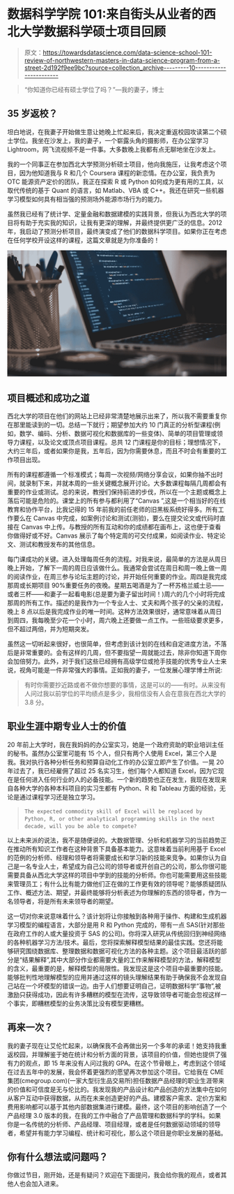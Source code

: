# 数据科学学院 101:来自街头从业者的西北大学数据科学硕士项目回顾

> 原文：<https://towardsdatascience.com/data-science-school-101-review-of-northwestern-masters-in-data-science-program-from-a-street-2d192f9ee9bc?source=collection_archive---------10----------------------->

> “你知道你已经有硕士学位了吗？”—我的妻子，博士

## 35 岁返校？

坦白地说，在我妻子开始做生意让她晚上忙起来后，我决定重返校园攻读第二个硕士学位。我坐在沙发上，我的妻子，一个崭露头角的摄影师，在办公室学习 Lightroom，网飞流视频不是一件事。大多数晚上我都有点无聊地坐在沙发上。

我的一个同事正在参加西北大学预测分析硕士项目，他向我施压，让我考虑这个项目，因为他知道我与 R 和几个 Coursera 课程的新恋情。在办公室，我负责为 OTC 能源资产定价的团队，我正在探索 R 或 Python 如何成为更有用的工具，以取代传统的基于 Quant 的语言，如 Matlab、VBA 或 C++。我还在研究一些机器学习模型如何具有相当强的预测场外能源市场行为的能力。

虽然我已经有了统计学、定量金融和数据建模的实践背景，但我认为西北大学的项目将有助于充实我的知识，让我有更深的理解，并最终提供更广泛的信息。2012 年，我启动了预测分析项目，最终演变成了他们的数据科学项目。如果你正在考虑在任何学校开设这样的课程，这篇文章就是为你准备的！

![](img/702efd6ed85ef2a500cd86e2b1e65baa.png)

## 项目概述和成功之道

西北大学的项目在他们的网站上已经非常清楚地展示出来了，所以我不需要重复你在那里能读到的一切。总结一下就行；期望参加大约 10 门真正的分析型课程(例如，数学、编码、分析、数据可视化和数据库的一些变体)、简单的项目管理或领导力课程，以及论文或顶点项目课程。总共 12 门课程是你的目标；理想情况下，大约三年后，或者如果你是我，五年后，因为你需要休息，而且不时会有重要的工作项目出现。

所有的课程都遵循一个标准模式；每周一次视频/网络分享会议，如果你抽不出时间，就录制下来，并就本周的一些关键概念展开讨论。大多数课程每隔几周都会有重要的作业或测试。总的来说，教授们保持前进的步伐，所以在一个主题或概念上落后可能是危险的。课堂上的所有参与都利用了“Canvas ”,这是一个相当好的在线教育和协作平台，比我记得的 15 年前我的前任老师的旧黑板系统好得多。所有工作要么在 Canvas 中完成，如案例讨论和测试(测验)，要么在提交论文或代码时直接在 Canvas 中上传。与教授的所有互动和你的成绩都在画布上，这也便于查看你做得好或不好。Canvas 展示了每个特定周的可交付成果，如阅读作业、特定论文、测试和教授发布的其他信息。

每门课成功的关键。进入处理每周任务的流程。对我来说，最简单的方法是从周日晚上开始，了解下一周的周日应该做什么。我通常会尝试在周日和周一晚上做一周的阅读作业，在周三参与论坛主题的讨论，并开始任何重要的作业。周四是我完成那周或长期项目 90%重要任务的夜晚。星期五喝酒是为了一杯苏格兰威士忌——或者三杯——和妻子一起看电影(总是要为妻子留出时间！)周六的几个小时将完成那周的所有工作。描述的是我作为一个专业人士、丈夫和两个孩子的父亲的流程，晚上 8 点以后是我完成作业的唯一时间。这种方法效果很好，通常意味着从周日到周四，我每晚至少花一个小时，周六晚上还要做一点工作。一些班级要求更多，但不超过两倍，并为短期突发。

虽然这一切听起来很好，也很简单，但考虑到该计划的在线和自定进度方法，不落后是非常重要的。会有这样的几周，但不要指望一周就能过去，除非你知道下周你会加倍努力。此外，对于我们这些已经拥有高级学位或抢手技能的优秀专业人士来说，视角可能是一件非常强大的事情。正如我的妻子，一位发展心理学博士所说:

> 有时你需要抄近路或者不做你想要的事情，这是可以的——有时。从来没有人问过我以前学位的平均绩点是多少，我相信没有人会在意我在西北大学的 3.8 分。

## 职业生涯中期专业人士的价值

20 年前上大学时，我在我妈妈的办公室实习，她是一个政府资助的职业培训主任的秘书。虽然办公室里可能有 15 个人，但只有两个人使用 Excel，第三个人是我。我对执行各种分析任务和预算自动化工作的办公室立即产生了价值。一晃 20 年过去了，我已经雇佣了超过 25 名实习生，他们每个人都知道 Excel，因为它现在是任何进入任何行业的人的必备技能。一个新的趋势也正在发生，我现在发现来自各种大学的各种本科项目的实习生都有 Python、R 和 Tableau 方面的经验，无论是通过课程学习还是独立学习。

> `The expected commodity skill of Excel will be replaced by Python, R, or other analytical programming skills in the next decade, will you be able to compete?`

以上未来派的说法，我不是随便说的。大数据管理、分析和机器学习的当前趋势正在推动所有知识工作者在这种背景下具备基本能力。这意味着当前利用基于 Excel 的范例的分析师、经理和领导者将需要成长和学习新的技能来竞争。如果你认为自己是一名专业人士，希望成为自己公司的领导者或开创自己的公司，那么你很可能需要具备从西北大学这样的项目中学到的技能的分析师。你也可能需要用这些技能来管理员工；有什么比有能力做他们正在做的工作更有效的领导呢？能够质疑团队工作、概述方法、期望，并最终能够将分析表述为你理解的东西的领导者，作为一名领导者，将是所有未来领导者的期望。

这一切对你来说意味着什么？该计划将让你接触到各种用于操作、构建和生成机器学习模型的编程语言，大部分是用 R 和 Python 完成的，带有一点 SAS(针对那些在政府工作的人或大量投资于 SAS 的公司)。你将深入研究从传统回归到神经网络的各种机器学习方法/技术。最后，您将探索解释模型结果的最佳实践。您还将能够研究围绕数据库、整理数据和数据可视化方法的各种主题。这个项目最活跃的部分是“结果解释”,其中大部分作业都需要大量的工作来解释模型的方法，解释模型的含义，最重要的是，解释模型的局限性。我发现这是这个项目中最重要的技能。能够批判性地理解模型的应用并通过这样的镜头理解结果有助于确保我不会发现自己站在一个坏模型的错误一边。由于人们想要证明自己，证明数据科学“事物”,被激励只获得成功，因此有许多糟糕的模型在流传，这导致领导者可能会忽视这样一个事实，即糟糕模型的业务决策比没有模型更糟糕。

## 再来一次？

我的妻子现在让艾伦忙起来，以确保我不会再做出另一个多年的承诺！她支持我重返校园，并理解鉴于她在统计和分析方面的背景，该项目的价值，但她也提供了强有力的观点，即 15 年来没有人问过我的 GPA。在这个节骨眼上，考虑到这个领域在过去五年中的发展，我会怀着更强烈的愿望再次参加这个项目。它给我在 CME 集团(cmegroup.com)(一家大型衍生品交易所)担任数据产品经理的职业生涯带来的价值和可信度是无与伦比的。我发现我的产品设计和产品创造的方法集中在如何从客户互动中获得数据，从而在未来创造更好的产品。建模客户需求、定价方案和费用影响都可以基于其他内部数据集进行建模。最终，这个项目的影响创造了一个产品经理 3.0 版本的我，在我的工作中融合了产品管理和数据科学的学科。如果你是一名传统的分析师、产品经理、项目经理，或者是任何数据驱动领域的领导者，希望并有能力学习编程、统计和可视化，那么这个项目是你职业发展的基础。

## 你有什么想法或问题吗？

你做过节目，刚开始，还是有疑问？欢迎在下面提问，我会给你我的观点，或者其他人也会加入进来。